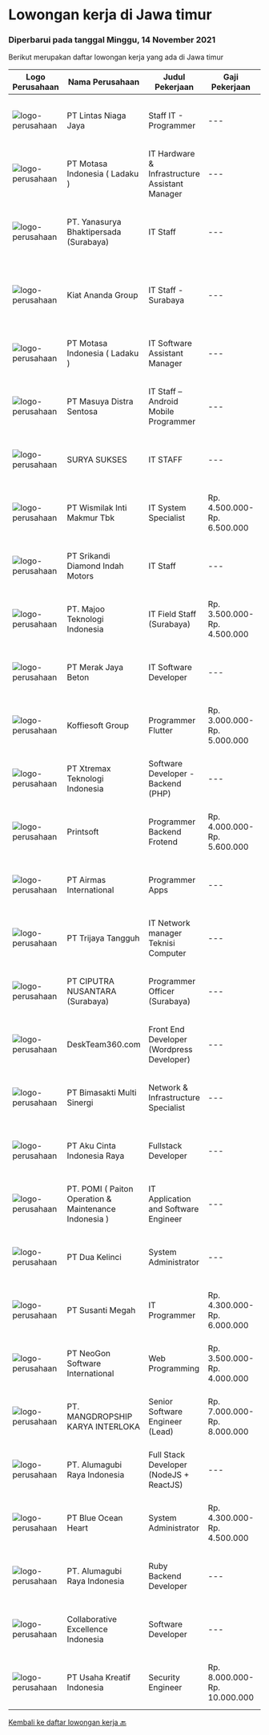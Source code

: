 
  # Lowongan kerja di Jawa timur

  ### Diperbarui pada tanggal Minggu, 14 November 2021

  Berikut merupakan daftar lowongan kerja yang ada di Jawa timur

  |Logo Perusahaan | Nama Perusahaan | Judul Pekerjaan | Gaji Pekerjaan | Lokasi | Deskripsi | Tanggal diunggah | Pranala |
  | -------------- | --------------- | --------------- | --------- | --------- | -------------- | ------- | ----------- |
  |![logo-perusahaan](https://image-service-cdn.seek.com.au/2fe90de8cba217b8152919ece732530f5181e378/ee4dce1061f3f616224767ad58cb2fc751b8d2dc)|PT Lintas Niaga Jaya|Staff IT - Programmer|---|Surabaya|Kualifikasi: Minimal pendidikan S1 Sistem Informasi/Manajemen Informatika/atau setara Usia maksimal 28 tahun Berpengalaman sebagai programmer minimal...|Kamis, 11 November 2021|https://www.jobstreet.co.id/id/job/staff-it-programmer-3686570?token=0~f0ae9152-014f-446a-9881-e3dc9112b1f5&sectionRank=1&jobId=jobstreet-id-job-3686570|
|![logo-perusahaan](https://image-service-cdn.seek.com.au/f21f727914f248ad77fc3d0c0b65830cc74d1b49/ee4dce1061f3f616224767ad58cb2fc751b8d2dc)|PT Motasa Indonesia ( Ladaku )|IT Hardware & Infrastructure Assistant Manager|---|Mojokerto|Kualifikasi : Pendidikan S1 Jurusan Teknik Informatika / Teknik Komputer Pengalaman Minimal 3 pada posisi IT Hardware &amp; Infrastructure Assistant...|Kamis, 11 November 2021|https://www.jobstreet.co.id/id/job/it-hardware-infrastructure-assistant-manager-3687077?token=0~f0ae9152-014f-446a-9881-e3dc9112b1f5&sectionRank=2&jobId=jobstreet-id-job-3687077|
|![logo-perusahaan](https://image-service-cdn.seek.com.au/9ebccb7519b44fbb1ce628b650139e8c4f0b5ed8/ee4dce1061f3f616224767ad58cb2fc751b8d2dc)|PT. Yanasurya Bhaktipersada (Surabaya)|IT Staff|---|Sidoarjo|Tugas: Memenuhi kebutuhan manajemen dalam pembuatan dan pengembangan program dengan mempertimbangkan kemudahan penggunanya (user friendly) Maintenance...|Sabtu, 13 November 2021|https://www.jobstreet.co.id/id/job/it-staff-3689013?token=0~f0ae9152-014f-446a-9881-e3dc9112b1f5&sectionRank=3&jobId=jobstreet-id-job-3689013|
|![logo-perusahaan](https://image-service-cdn.seek.com.au/e18102cc3333e571339e497e26cddad0de121fd9/ee4dce1061f3f616224767ad58cb2fc751b8d2dc)|Kiat Ananda Group|IT Staff - Surabaya|---|Surabaya|PT. Kiat Ananda Coldstorage bergerak di bidang gudang penyimpanan berpendingin dan jasa transportasi, membutuhkan kandidat untuk posisi IT Staff untuk...|Kamis, 11 November 2021|https://www.jobstreet.co.id/id/job/it-staff-surabaya-3686402?token=0~f0ae9152-014f-446a-9881-e3dc9112b1f5&sectionRank=4&jobId=jobstreet-id-job-3686402|
|![logo-perusahaan](https://image-service-cdn.seek.com.au/f21f727914f248ad77fc3d0c0b65830cc74d1b49/ee4dce1061f3f616224767ad58cb2fc751b8d2dc)|PT Motasa Indonesia ( Ladaku )|IT Software Assistant Manager|---|Mojokerto|Kualifikasi : Pendidikan S1 Jurusan Teknik Informatika / Teknik Komputer/ Sistem Informasi Pengalaman Minimal 3 tahun pada posisi IT Software...|Kamis, 11 November 2021|https://www.jobstreet.co.id/id/job/it-software-assistant-manager-3687086?token=0~f0ae9152-014f-446a-9881-e3dc9112b1f5&sectionRank=5&jobId=jobstreet-id-job-3687086|
|![logo-perusahaan](https://image-service-cdn.seek.com.au/ad7f7b1867b6a11553cbcdaa84a49d43e3e65279/ee4dce1061f3f616224767ad58cb2fc751b8d2dc)|PT Masuya Distra Sentosa|IT Staff – Android Mobile Programmer|---|Surabaya|Creating mobile applications with the Android programming language and creating a backend using php / Javascript Developing Java Desktop application...|Jumat, 12 November 2021|https://www.jobstreet.co.id/id/job/it-staff-android-mobile-programmer-3677225?token=0~f0ae9152-014f-446a-9881-e3dc9112b1f5&sectionRank=6&jobId=jobstreet-id-job-3677225|
|![logo-perusahaan](https://image-service-cdn.seek.com.au/950bd94c9222e05b83982e998d3f4443693265cc/ee4dce1061f3f616224767ad58cb2fc751b8d2dc)|SURYA SUKSES|IT STAFF|---|Jawa Timur|Kualifikasi : Pendidikan S1 Management Informatika / Teknik Informatika / Sistem Informasi Usia Maksimal 35 Tahun Memahami Microsoft Dynamics NAVISION...|Kamis, 11 November 2021|https://www.jobstreet.co.id/id/job/it-staff-3686238?token=0~f0ae9152-014f-446a-9881-e3dc9112b1f5&sectionRank=7&jobId=jobstreet-id-job-3686238|
|![logo-perusahaan](https://image-service-cdn.seek.com.au/021262e2a78c25ef96d01d23f3195c828ee6d47d/ee4dce1061f3f616224767ad58cb2fc751b8d2dc)|PT Wismilak Inti Makmur Tbk|IT System Specialist|Rp. 4.500.000-Rp. 6.500.000|Surabaya|Kualifikasi: Pendidikan S1/D4 (better D4) Teknik Computer atau Teknik Informatika Pengalaman minimal 2 tahun di network and system administration...|Jumat, 12 November 2021|https://www.jobstreet.co.id/id/job/it-system-specialist-3688056?token=0~f0ae9152-014f-446a-9881-e3dc9112b1f5&sectionRank=8&jobId=jobstreet-id-job-3688056|
|![logo-perusahaan](https://image-service-cdn.seek.com.au/814b5eb0d83ea1bc88b253c26663ab56a1ad26e6/ee4dce1061f3f616224767ad58cb2fc751b8d2dc)|PT Srikandi Diamond Indah Motors|IT Staff|---|Jakarta Raya|Analyze and interview user`s need and requirement to related application. Design and develop applications and web portals. Development are using .NET...|Rabu, 10 November 2021|https://www.jobstreet.co.id/id/job/it-staff-3685274?token=0~f0ae9152-014f-446a-9881-e3dc9112b1f5&sectionRank=9&jobId=jobstreet-id-job-3685274|
|![logo-perusahaan](https://image-service-cdn.seek.com.au/2a2c8a948d223cf92abbc34c9b4e6cee325386db/ee4dce1061f3f616224767ad58cb2fc751b8d2dc)|PT. Majoo Teknologi Indonesia|IT Field Staff (Surabaya)|Rp. 3.500.000-Rp. 4.500.000|Surabaya|Deskripsi Pekerjaan: Melakukan instalasi beserta pengaturan software dan hardware majoo. Memberikan edukasi (training) kepada staff / manager/ owner...|Selasa, 09 November 2021|https://www.jobstreet.co.id/id/job/it-field-staff-surabaya-3683848?token=0~f0ae9152-014f-446a-9881-e3dc9112b1f5&sectionRank=10&jobId=jobstreet-id-job-3683848|
|![logo-perusahaan](https://image-service-cdn.seek.com.au/86ac029296b2e0b3727a272d10fcedc441d5a09a/ee4dce1061f3f616224767ad58cb2fc751b8d2dc)|PT Merak Jaya Beton|IT Software Developer|---|Surabaya|Bertugas merancang program yang sesuai dengan kebutuhan perusahaan.  Kualifikasi : Usia Maksimal 35 Tahun Pendidikan minimal S1 / Diploma jurusan...|Kamis, 11 November 2021|https://www.jobstreet.co.id/id/job/it-software-developer-3686578?token=0~f0ae9152-014f-446a-9881-e3dc9112b1f5&sectionRank=11&jobId=jobstreet-id-job-3686578|
|![logo-perusahaan](https://image-service-cdn.seek.com.au/00a9fbeb5ae99de6ca5168f38c8b48f5a2b179a1/ee4dce1061f3f616224767ad58cb2fc751b8d2dc)|Koffiesoft Group|Programmer Flutter|Rp. 3.000.000-Rp. 5.000.000|Surabaya|Kualifikasi: Pengalaman minimal 1 tahun menggunakan Flutter Memahami akses hardware smartphone seperti kamera, gps, fingerprint Memahami REST API...|Sabtu, 13 November 2021|https://www.jobstreet.co.id/id/job/programmer-flutter-3672535?token=0~f0ae9152-014f-446a-9881-e3dc9112b1f5&sectionRank=12&jobId=jobstreet-id-job-3672535|
|![logo-perusahaan](https://image-service-cdn.seek.com.au/ce74a79d8ea261e54cdae65dc8035221535675cf/ee4dce1061f3f616224767ad58cb2fc751b8d2dc)|PT Xtremax Teknologi Indonesia|Software Developer - Backend (PHP)|---|Bandung|To reach the top of mountain, willpower and strong mentality are the key point. Like the troopers do, Xtremax require PHP team like a troopers to gain...|Sabtu, 13 November 2021|https://www.jobstreet.co.id/id/job/software-developer-backend-php-3679622?token=0~f0ae9152-014f-446a-9881-e3dc9112b1f5&sectionRank=13&jobId=jobstreet-id-job-3679622|
|![logo-perusahaan](https://image-service-cdn.seek.com.au/a90079fce62dbadba3aa64a84be18204a4bec09b/ee4dce1061f3f616224767ad58cb2fc751b8d2dc)|Printsoft|Programmer Backend Frotend|Rp. 4.000.000-Rp. 5.600.000|Surabaya|Kualifikasi: Background Pendidikan tidak diutamakan, lebih diutamakan pengalaman kerja Lampirkan Portofolio Project Setidaknya memiliki 1 tahun...|Sabtu, 13 November 2021|https://www.jobstreet.co.id/id/job/programmer-backend-frotend-3679825?token=0~f0ae9152-014f-446a-9881-e3dc9112b1f5&sectionRank=14&jobId=jobstreet-id-job-3679825|
|![logo-perusahaan](https://image-service-cdn.seek.com.au/8918a0f2af5e29233a3cf4ccc164802e88e1008a/ee4dce1061f3f616224767ad58cb2fc751b8d2dc)|PT Airmas International|Programmer Apps|---|Surabaya|Candidate must possess at least Bachelor's Degree in Computer Science/Information Technology or equivalent. At least 1 Year(s) of working experience...|Sabtu, 13 November 2021|https://www.jobstreet.co.id/id/job/programmer-apps-3679896?token=0~f0ae9152-014f-446a-9881-e3dc9112b1f5&sectionRank=15&jobId=jobstreet-id-job-3679896|
|![logo-perusahaan](https://image-service-cdn.seek.com.au/1d07caed8ee17b4d1569e40ea38fe02686695921/ee4dce1061f3f616224767ad58cb2fc751b8d2dc)|PT Trijaya Tangguh|IT Network manager Teknisi Computer|---|Surabaya|IT Infrastructure Management (Database &amp; Network: Microtic /LAN /WAN /Firewall /VPN /Ip Sec), RDBMS (MYSQL, SQL, NOSQL) Mengerti mikrotik...|Rabu, 10 November 2021|https://www.jobstreet.co.id/id/job/it-network-manager-teknisi-computer-3685080?token=0~f0ae9152-014f-446a-9881-e3dc9112b1f5&sectionRank=16&jobId=jobstreet-id-job-3685080|
|![logo-perusahaan](https://image-service-cdn.seek.com.au/8b575314dc0740730932af86db6368b95a04fc02/ee4dce1061f3f616224767ad58cb2fc751b8d2dc)|PT CIPUTRA NUSANTARA (Surabaya)|Programmer Officer (Surabaya)|---|Surabaya|Qualification: Bachelor’s degree in ICT / Computer Science with a minimum GPA of 3.00 Mastered the method of SDLC in creating web applications using...|Jumat, 12 November 2021|https://www.jobstreet.co.id/id/job/programmer-officer-surabaya-3687954?token=0~f0ae9152-014f-446a-9881-e3dc9112b1f5&sectionRank=17&jobId=jobstreet-id-job-3687954|
|![logo-perusahaan](https://image-service-cdn.seek.com.au/8c60eb5f89f0331dba1ac0de76cc5d35ae49c10a/ee4dce1061f3f616224767ad58cb2fc751b8d2dc)|DeskTeam360.com|Front End Developer (Wordpress Developer)|---|Malang|Requirement At least 1 Year(s) of working experience in the related field is required for this position. Have an excellent understanding of HTML, CSS,...|Sabtu, 13 November 2021|https://www.jobstreet.co.id/id/job/front-end-developer-wordpress-developer-3679520?token=0~f0ae9152-014f-446a-9881-e3dc9112b1f5&sectionRank=18&jobId=jobstreet-id-job-3679520|
|![logo-perusahaan](https://image-service-cdn.seek.com.au/3c3597528a656ba0a7299263a04fc9ed9cb02b85/ee4dce1061f3f616224767ad58cb2fc751b8d2dc)|PT Bimasakti Multi Sinergi|Network & Infrastructure Specialist|---|Sidoarjo|Manage everything related to Network &amp; Infrastucture in the company Manage Service Provider, Firewall rule Handling Operational &amp; Vendor...|Kamis, 11 November 2021|https://www.jobstreet.co.id/id/job/network-infrastructure-specialist-3687064?token=0~f0ae9152-014f-446a-9881-e3dc9112b1f5&sectionRank=19&jobId=jobstreet-id-job-3687064|
|![logo-perusahaan](https://image-service-cdn.seek.com.au/981ced366d1441944edb20134fbf46e3c5ef06d6/ee4dce1061f3f616224767ad58cb2fc751b8d2dc)|PT Aku Cinta Indonesia Raya|Fullstack Developer|---|Sidoarjo|Developing Front End &amp; Back End Application  Maintain Existing Application  Optimisse / monitoring Existing Application  Requirements: Bachelor...|Sabtu, 13 November 2021|https://www.jobstreet.co.id/id/job/fullstack-developer-3679051?token=0~f0ae9152-014f-446a-9881-e3dc9112b1f5&sectionRank=20&jobId=jobstreet-id-job-3679051|
|![logo-perusahaan](https://image-service-cdn.seek.com.au/dc8c507fcf7f6cf5b08695667dfc1f3330ac1f8f/ee4dce1061f3f616224767ad58cb2fc751b8d2dc)|PT. POMI ( Paiton Operation & Maintenance Indonesia )|IT Application and Software Engineer|---|Probolinggo|Duties and Responsibilities: Develops and maintain the improvement of software solutions based on business needs, conferring with users, studying...|Kamis, 11 November 2021|https://www.jobstreet.co.id/id/job/it-application-and-software-engineer-3676337?token=0~f0ae9152-014f-446a-9881-e3dc9112b1f5&sectionRank=21&jobId=jobstreet-id-job-3676337|
|![logo-perusahaan](https://image-service-cdn.seek.com.au/339d3e0b0c1ae837a917a17d968e0b711352fb16/ee4dce1061f3f616224767ad58cb2fc751b8d2dc)|PT Dua Kelinci|System Administrator|---|Surabaya|Tanggung jawab : Melakukan backup dan restore database Menjaga tingkat keamanan dan melakukan tuning kinerja server linux Merancang dan melakukan...|Kamis, 11 November 2021|https://www.jobstreet.co.id/id/job/system-administrator-3686908?token=0~f0ae9152-014f-446a-9881-e3dc9112b1f5&sectionRank=22&jobId=jobstreet-id-job-3686908|
|![logo-perusahaan](https://image-service-cdn.seek.com.au/a4bd21e797144fdcfd88d8631ab922a4fd37415e/ee4dce1061f3f616224767ad58cb2fc751b8d2dc)|PT Susanti Megah|IT Programmer|Rp. 4.300.000-Rp. 6.000.000|Surabaya|Perform system analysis and design. Examining and evaluating current SAP system features or functions module. Conduct research &amp; development on...|Kamis, 11 November 2021|https://www.jobstreet.co.id/id/job/it-programmer-3687010?token=0~f0ae9152-014f-446a-9881-e3dc9112b1f5&sectionRank=23&jobId=jobstreet-id-job-3687010|
|![logo-perusahaan](https://image-service-cdn.seek.com.au/177b0715d00fe5e3567e1e4d2872045e934bdeed/ee4dce1061f3f616224767ad58cb2fc751b8d2dc)|PT NeoGon Software International|Web Programming|Rp. 3.500.000-Rp. 4.000.000|Jawa Timur|Kualifikasi: Minimal lulus D3 Teknik Informatika atau Ilmu Komputer Skill Programming : PHP, Javascript, dan Database Memiliki pengalaman proyek...|Jumat, 12 November 2021|https://www.jobstreet.co.id/id/job/web-programming-3677244?token=0~f0ae9152-014f-446a-9881-e3dc9112b1f5&sectionRank=24&jobId=jobstreet-id-job-3677244|
|![logo-perusahaan](https://image-service-cdn.seek.com.au/7744849d138360c3606db91b70fc2436dc70c4ae/ee4dce1061f3f616224767ad58cb2fc751b8d2dc)|PT. MANGDROPSHIP KARYA INTERLOKA|Senior Software Engineer (Lead)|Rp. 7.000.000-Rp. 8.000.000|Malang|Requirements and Qualifications More than or 3 years experience of relevant software development experience with hands-on experience in designing,...|Sabtu, 13 November 2021|https://www.jobstreet.co.id/id/job/senior-software-engineer-lead-3679617?token=0~f0ae9152-014f-446a-9881-e3dc9112b1f5&sectionRank=25&jobId=jobstreet-id-job-3679617|
|![logo-perusahaan](https://image-service-cdn.seek.com.au/9328c57511f92a9f992df30ec9addcc1f6a62e42/ee4dce1061f3f616224767ad58cb2fc751b8d2dc)|PT. Alumagubi Raya Indonesia|Full Stack Developer (NodeJS + ReactJS)|---|Jakarta Raya|Your Role: Develop coding standards, methodology, and repeatable processes. Provide technical leadership at a project level, mentor, and teach junior...|Sabtu, 13 November 2021|https://www.jobstreet.co.id/id/job/full-stack-developer-nodejs-reactjs-3673429?token=0~f0ae9152-014f-446a-9881-e3dc9112b1f5&sectionRank=26&jobId=jobstreet-id-job-3673429|
|![logo-perusahaan](https://image-service-cdn.seek.com.au/c0d75cc98a451939c6343c4896e0bf72a2c786b4/ee4dce1061f3f616224767ad58cb2fc751b8d2dc)|PT Blue Ocean Heart|System Administrator|Rp. 4.300.000-Rp. 4.500.000|Surabaya|Age maximum 35 years Proficient in English and Indonesian (both spoken and written) Minimum S1 majoring in Computer / Informatics Have at least 2...|Rabu, 10 November 2021|https://www.jobstreet.co.id/id/job/system-administrator-3685450?token=0~f0ae9152-014f-446a-9881-e3dc9112b1f5&sectionRank=27&jobId=jobstreet-id-job-3685450|
|![logo-perusahaan](https://image-service-cdn.seek.com.au/9328c57511f92a9f992df30ec9addcc1f6a62e42/ee4dce1061f3f616224767ad58cb2fc751b8d2dc)|PT. Alumagubi Raya Indonesia|Ruby Backend Developer|---|Jakarta Raya|Ruby Backend DeveloperDescription We are looking for a skilled and passionate Senior Back-end Developer who will be responsible for our server-side...|Sabtu, 13 November 2021|https://www.jobstreet.co.id/id/job/ruby-backend-developer-3673424?token=0~f0ae9152-014f-446a-9881-e3dc9112b1f5&sectionRank=28&jobId=jobstreet-id-job-3673424|
|![logo-perusahaan](https://image-service-cdn.seek.com.au/7145b1ba6bc0dbd678e2bf86d776dd2b1b9b81f6/ee4dce1061f3f616224767ad58cb2fc751b8d2dc)|Collaborative Excellence Indonesia|Software Developer|---|Bali|Responsibilities: Design, coding, and testing of modules for various components of our product framework Capable of understanding and delivering...|Sabtu, 13 November 2021|https://www.jobstreet.co.id/id/job/software-developer-3677115?token=0~f0ae9152-014f-446a-9881-e3dc9112b1f5&sectionRank=29&jobId=jobstreet-id-job-3677115|
|![logo-perusahaan](https://image-service-cdn.seek.com.au/9b9d25b0d5ae602c79a7347288a35b1f36945b5b/ee4dce1061f3f616224767ad58cb2fc751b8d2dc)|PT Usaha Kreatif Indonesia|Security Engineer|Rp. 8.000.000-Rp. 10.000.000|Jakarta Raya|DefinisiIT Security Engineer bertanggung jawab memastikan semua aspek (antara lain aspek penyimpanan dan pengolahan data, jaringan / networking,...|Kamis, 11 November 2021|https://www.jobstreet.co.id/id/job/security-engineer-3686939?token=0~f0ae9152-014f-446a-9881-e3dc9112b1f5&sectionRank=30&jobId=jobstreet-id-job-3686939|


  [Kembali ke daftar lowongan kerja 🔙](../README.md#daftar-lowongan-kerja)
  